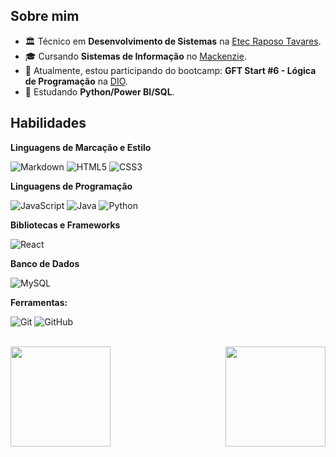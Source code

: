 <div>

## Sobre mim

- 🏛️ Técnico em **Desenvolvimento de Sistemas** na <a href="https://etecraposotavares.cps.sp.gov.br/">Etec Raposo Tavares</a>.
- 🎓 Cursando **Sistemas de Informação** no <a href="https://www.mackenzie.br/universidade/sao-paulo-higienopolis">Mackenzie</a>.
- 🔭 Atualmente, estou participando do bootcamp: **GFT Start #6 - Lógica de Programação** na <a href="https://web.dio.me/home">DIO</a>.
- 🌱 Estudando **Python/Power BI/SQL**.

## Habilidades

**Linguagens de Marcação e Estilo**<br>

![Markdown](https://img.shields.io/badge/Markdown-111?style=for-the-badge&logo=markdown&logoColor=white)
![HTML5](https://img.shields.io/badge/HTML5-111?style=for-the-badge&logo=html5&logoColor=E34F26)
![CSS3](https://img.shields.io/badge/CSS3-111?style=for-the-badge&logo=css3&logoColor=1572B6)


**Linguagens de Programação**<br>

![JavaScript](https://img.shields.io/badge/JavaScript-111?style=for-the-badge&logo=javascript&logoColor=F7DF1E)
![Java](https://img.shields.io/badge/java-111?style=for-the-badge&logo=openjdk&logoColor=white)
![Python](https://img.shields.io/badge/python-111?style=for-the-badge&logo=python&logoColor=3776AB)

**Bibliotecas e Frameworks**

![React](https://img.shields.io/badge/-React-111?style=for-the-badge&logo=React&logoColor=61DAFB)

**Banco de Dados**

![MySQL](https://img.shields.io/badge/MySQL-111?style=for-the-badge&logo=mysql&logoColor=4479A1)

**Ferramentas:**<br>

![Git](https://img.shields.io/badge/Git-111?style=for-the-badge&logo=git&logoColor=F05032)
![GitHub](https://img.shields.io/badge/GitHub-111?style=for-the-badge&logo=github&logoColor=white)

</div>

<br>

<div>

<img align="left" height="160px" src="https://github-readme-stats.vercel.app/api?username=pedrohfz&theme=shadow_red&text_color=FFF">
<img align="right" height="160px" src="https://github-readme-stats-git-masterrstaa-rickstaa.vercel.app/api/top-langs/?username=pedrohfz&theme=shadow_red&text_color=FFF">

</div>
